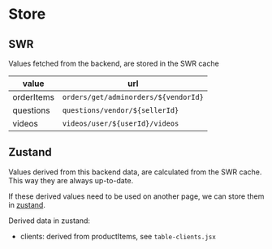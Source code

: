 # Store

## SWR

Values fetched from the backend, are stored in the SWR cache

| value      | url                                  |
| ---------- | ------------------------------------ |
| orderItems | `orders/get/adminorders/${vendorId}` |
| questions  | `questions/vendor/${sellerId}`       |
| videos     | `videos/user/${userId}/videos`       |

## Zustand

Values derived from this backend data, are calculated from the SWR cache. This way they are always up-to-date.

If these derived values need to be used on another page, we can store them in
[zustand](./zustand.js).

Derived data in zustand:

- clients: derived from productItems, see `table-clients.jsx`
